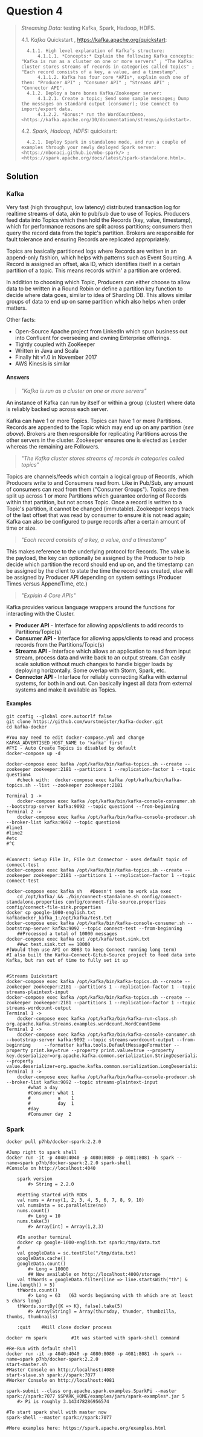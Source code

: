 # Question 4
>
> *Streaming Data:* testing Kafka, Spark, Hadoop, HDFS.
>
>   4.1. *Kafka* Quickstart , <https://kafka.apache.org/quickstart>:
>
>       4.1.1. High level explanation of Kafka’s structure:
>			4.1.1.1. *Concepts:* Explain the following Kafka concepts: "Kafka is run as a cluster on one or more servers" ; "The Kafka cluster stores streams of records in categories called topics" ; "Each record consists of a key, a value, and a timestamp".
>			4.1.1.2. Kafka has four core *APIs*, explain each one of them: "Producer API" ; "Consumer API" ; "Streams API" ; "Connector API".
>		4.1.2. Deploy a bare bones Kafka/Zookeeper server:
>           4.1.2.1. Create a topic; Send some sample messages; Dump the messages on standard output (consumer); Use Connect to import/export data.
>           4.1.2.2. *Bonus:* run the WordCountDemo, <https://kafka.apache.org/10/documentation/streams/quickstart>.
>
>   4.2. *Spark, Hadoop, HDFS:* quickstart:
>
>		4.2.1. Deploy Spark in standalone mode, and run a couple of examples through your newly deployed Spark server: <https://mbonaci.github.io/mbo-spark/> ;<https://spark.apache.org/docs/latest/spark-standalone.html>.

## Solution

### Kafka

Very fast (high throughput, low latency) distributed transaction log for realtime streams of data, akin to pub/sub due to use of Topics.
Producers feed data into Topics which then hold the Records (key, value, timestamp), which for performance reasons are split across partitions; consumers then query the record data from the topic's partition.
Brokers are responsible for fault tolerance and ensuring Records are replicated appropriately.

Topics are basically partitioned logs where Records are written in an append-only fashion, which helps with patterns such as Event Sourcing. A Record is assigned an offset, aka ID, which identifies itself in a certain partition of a topic. This means records within' a partition are ordered.

In addition to choosing which Topic, Producers can either choose to allow data to be written in a Round Robin or define a partition key function to decide where data goes, similar to idea of Sharding DB.  This allows similar groups of data to end up on same partition which also helps when order matters.

Other facts:

- Open-Source Apache project from LinkedIn which spun business out into Confluent for overseeing and owning Enterprise offerings.
- Tightly coupled with ZooKeeper
- Written in Java and Scala
- Finally hit v1.0 in November 2017
- AWS Kinesis is similar


#### Answers

> *"Kafka is run as a cluster on one or more servers"*

An instance of Kafka can run by itself or within a group (cluster) where data is reliably backed up across each server.

Kafka can have 1 or more Topics. Topics can have 1 or more Partitions. Records are appended to the Topic which may end up on any partition (*see above*). 
Brokers are then responsible for replicating Partitions across the other servers in the cluster. Zookeeper ensures one is elected as Leader whereas the remaining are Followers.


> *"The Kafka cluster stores streams of records in categories called topics"*

Topics are channels/feeds which contain a logical group of Records, which Producers write to and Consumers read from. Like in Pub/Sub, any amount of consumers can read from them ("Consumer Groups"). 
Topics are then split up across 1 or more Partitions which guarantee ordering of Records within that partition, but not across Topic.  Once a record is written to a Topic's partition, it cannot be changed (immutable). Zookeeper keeps track of the last offset that was read by consumer to ensure it is not read again; Kafka can also be configured to purge records after a certain amount of time or size.


> *"Each record consists of a key, a value, and a timestamp"*

This makes reference to the underlying protocol for Records. The value is the payload, the key can optionally be assigned by the Producer to help decide which partition the record should end up on, and the timestamp can be assigned by the client to state the time the record was created, else will be assigned by Producer API depending on system settings (Producer Times versus AppendTime, etc.)

> *"Explain 4 Core APIs"*

Kafka provides various language wrappers around the functions for interacting with the Cluster.

- **Producer API** - Interface for allowing apps/clients to add records to Partitions/Topic(s)
- **Consumer API** - Interface for allowing apps/clients to read and process records from the Partitions/Topic(s)
- **Streams API** - Interface which allows an application to read from input stream, process data and write back to an output stream. Can easily scale solution without much changes to handle bigger loads by deploying horizontally. Some overlap with Storm, Spark, etc.
- **Connector API** - Interface for reliably connecting Kafka with external systems, for both in and out. Can basically ingest all data from external systems and make it available as Topics.

#### Examples

```
git config --global core.autocrlf false
git clone https://github.com/wurstmeister/kafka-docker.git
cd kafka-docker

#You may need to edit docker-compose.yml and change KAFKA_ADVERTISED_HOST_NAME to 'kafka' first
#FYI - Auto Create Topics is disabled by default
docker-compose up -d

docker-compose exec kafka /opt/kafka/bin/kafka-topics.sh --create --zookeeper zookeeper:2181 --partitions 1 --replication-factor 1 --topic question4
    #check with:  docker-compose exec kafka /opt/kafka/bin/kafka-topics.sh --list --zookeeper zookeeper:2181

Terminal 1 ->
    docker-compose exec kafka /opt/kafka/bin/kafka-console-consumer.sh --bootstrap-server kafka:9092 --topic question4 --from-beginning
Terminal 2 ->
    docker-compose exec kafka /opt/kafka/bin/kafka-console-producer.sh --broker-list kafka:9092 --topic question4
#line1
#line2
#etc
#^C


#Connect: Setup File In, File Out Connector - uses default topic of connect-test
docker-compose exec kafka /opt/kafka/bin/kafka-topics.sh --create --zookeeper zookeeper:2181 --partitions 1 --replication-factor 1 --topic connect-test

docker-compose exec kafka sh   #Doesn't seem to work via exec
    cd /opt/kafka/ && ./bin/connect-standalone.sh config/connect-standalone.properties config/connect-file-source.properties config/connect-file-sink.properties
docker cp google-1000-english.txt kafkadocker_kafka_1:/opt/kafka/test.txt
docker-compose exec kafka /opt/kafka/bin/kafka-console-consumer.sh --bootstrap-server kafka:9092 --topic connect-test --from-beginning
    ##Processed a total of 10000 messages
docker-compose exec kafka cat /opt/kafa/test.sink.txt
    ##wc test.sink.txt == 10000
#(Would then use API on 8083 to keep Connect running long term)
#I also built the Kafka-Connect-Gitub-Source project to feed data into Kafka, but ran out of time to fully set it up


#Streams Quickstart
docker-compose exec kafka /opt/kafka/bin/kafka-topics.sh --create --zookeeper zookeeper:2181 --partitions 1 --replication-factor 1 --topic streams-plaintext-input
docker-compose exec kafka /opt/kafka/bin/kafka-topics.sh --create --zookeeper zookeeper:2181 --partitions 1 --replication-factor 1 --topic streams-wordcount-output
Terminal 1 ->
    docker-compose exec kafka /opt/kafka/bin/kafka-run-class.sh org.apache.kafka.streams.examples.wordcount.WordCountDemo
Terminal 2 ->
    docker-compose exec kafka /opt/kafka/bin/kafka-console-consumer.sh --bootstrap-server kafka:9092 --topic streams-wordcount-output --from-beginning     --formatter kafka.tools.DefaultMessageFormatter --property print.key=true --property print.value=true --property key.deserializer=org.apache.kafka.common.serialization.StringDeserializer --property value.deserializer=org.apache.kafka.common.serialization.LongDeserializer
Terminal 3 ->
    docker-compose exec kafka /opt/kafka/bin/kafka-console-producer.sh --broker-list kafka:9092 --topic streams-plaintext-input
        #what a day
        #Consumer: what 1
        #          a    1
        #          day  1
        #day
        #Consumer day  2
```

### Spark

```
docker pull p7hb/docker-spark:2.2.0

#Jump right to spark shell
docker run -it -p 4040:4040 -p 4080:8080 -p 4081:8081 -h spark --name=spark p7hb/docker-spark:2.2.0 spark-shell
#Console on http://localhost:4040

    spark version
        #> String = 2.2.0

    #Getting started with RDDs
    val nums = Array(1, 2, 3, 4, 5, 6, 7, 8, 9, 10)
    val numsData = sc.parallelize(no)
    nums.count()
        #> Long = 10
    nums.take(3)
        #> Array[int] = Array(1,2,3)

    #In another terminal
    docker cp google-1000-english.txt spark:/tmp/data.txt
    #
    val googleData = sc.textFile("/tmp/data.txt)
    googleData.cache()
    googleData.count()
        #> Long = 10000
        ## Now available on http://localhost:4000/storage
    val thWords = googleData.filter(line => line.startsWith("th") & line.length() > 5)
    thWords.count()
        #> Long = 63   (63 words beginning with th which are at least 5 chars long)
    thWords.sortBy({K => K}, false).take(5)
        #> Array[String] = Array(thursday, thunder, thumbzilla, thumbs, thumbnails)

    :quit    #Will close docker process

docker rm spark         #It was started with spark-shell command

#Re-Run with default shell
docker run -it -p 4040:4040 -p 4080:8080 -p 4081:8081 -h spark --name=spark p7hb/docker-spark:2.2.0
start-master.sh
#Master Console on http://localhost:4080
start-slave.sh spark://spark:7077
#Worker Console on http://localhost:4081

spark-submit --class org.apache.spark.examples.SparkPi --master spark://spark:7077 $SPARK_HOME/examples/jars/spark-examples*.jar 5
    #> Pi is roughly 3.143478286956574

#To start spark shell with master now
spark-shell --master spark://spark:7077

#More examples here: https://spark.apache.org/examples.html
```
